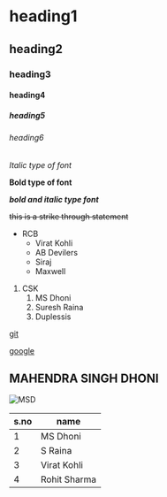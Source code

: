 # heading1
## heading2
### heading3
#### heading4
##### heading5
###### heading6

*Italic type of font*

**Bold type of font**

***bold and italic type font***

~~this is a strike through statement~~

* RCB
  * Virat Kohli
  * AB Devilers
  * Siraj
  * Maxwell
1. CSK
    1. MS Dhoni
    2. Suresh Raina
    3. Duplessis

[git](https://git-scm.com/)

[google](https://www.google.com/)

## MAHENDRA SINGH DHONI
![MSD](https://encrypted-tbn0.gstatic.com/images?q=tbn:ANd9GcSkLdmDIuz93wrsfaa64jv0h4pljKsongtmQw&usqp=CAU)

s.no|name
----|----
1|MS Dhoni
2|S Raina
3|Virat Kohli
4|Rohit Sharma
